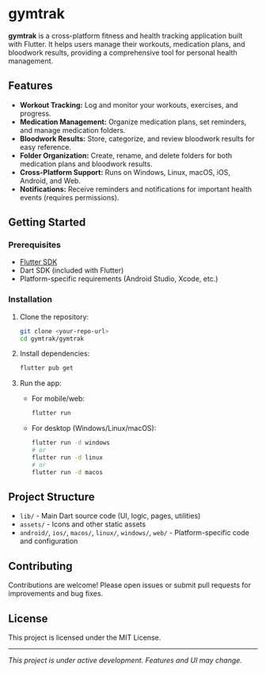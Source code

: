 # gymtrak

**gymtrak** is a cross-platform fitness and health tracking application built with Flutter. It helps users manage their workouts, medication plans, and bloodwork results, providing a comprehensive tool for personal health management.

## Features

- **Workout Tracking:** Log and monitor your workouts, exercises, and progress.
- **Medication Management:** Organize medication plans, set reminders, and manage medication folders.
- **Bloodwork Results:** Store, categorize, and review bloodwork results for easy reference.
- **Folder Organization:** Create, rename, and delete folders for both medication plans and bloodwork results.
- **Cross-Platform Support:** Runs on Windows, Linux, macOS, iOS, Android, and Web.
- **Notifications:** Receive reminders and notifications for important health events (requires permissions).

## Getting Started

### Prerequisites

- [Flutter SDK](https://flutter.dev/docs/get-started/install)
- Dart SDK (included with Flutter)
- Platform-specific requirements (Android Studio, Xcode, etc.)

### Installation

1. Clone the repository:
   ```sh
   git clone <your-repo-url>
   cd gymtrak/gymtrak
   ```

2. Install dependencies:
   ```sh
   flutter pub get
   ```

3. Run the app:
   - For mobile/web:
     ```sh
     flutter run
     ```
   - For desktop (Windows/Linux/macOS):
     ```sh
     flutter run -d windows
     # or
     flutter run -d linux
     # or
     flutter run -d macos
     ```

## Project Structure

- `lib/` - Main Dart source code (UI, logic, pages, utilities)
- `assets/` - Icons and other static assets
- `android/`, `ios/`, `macos/`, `linux/`, `windows/`, `web/` - Platform-specific code and configuration

## Contributing

Contributions are welcome! Please open issues or submit pull requests for improvements and bug fixes.

## License

This project is licensed under the MIT License.

---

*This project is under active development. Features and UI may change.*